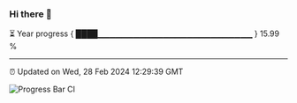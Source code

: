 ### Hi there 👋

⏳ Year progress { ████▁▁▁▁▁▁▁▁▁▁▁▁▁▁▁▁▁▁▁▁▁▁▁▁▁▁ } 15.99 %

---

⏰ Updated on Wed, 28 Feb 2024 12:29:39 GMT

![Progress Bar CI](https://github.com/ZhaoGui/ZhaoGui/workflows/Progress%20Bar%20CI/badge.svg)
